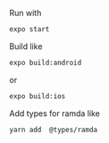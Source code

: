 Run with
```bash
expo start
```

Build like
```bash
expo build:android
```
or
```bash
expo build:ios
```

Add types for ramda like
```bash
yarn add  @types/ramda
``` 
